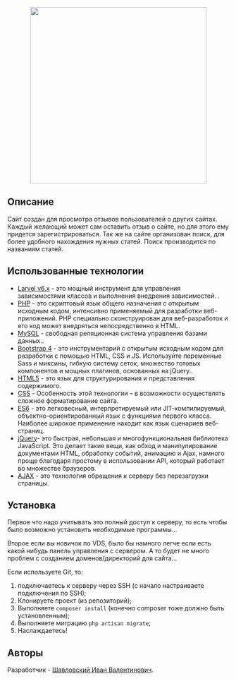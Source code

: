 <p align="center"><img src="https://png2.cleanpng.com/sh/1b343ad78b990e67a8b5d87164dec8f3/L0KzQYm3VME5N5psj5H0aYP2gLBuTfxqd59tfdNtLYLkcrPwlL11NaRtgeR9LYDygH7okwQuPZJpT6cAM0bmRLeBUMYvPGE2SasENUG0RYO7UMYyPGo5UKIBOD7zfri=/kisspng-lionhead-rabbit-t-shirt-pop-art-5ad75536c4f806.4011995115240614948068.png" width="400"></p>


## Описание

Сайт создан для просмотра отзывов пользователей о других сайтах. Каждый желающий может сам оставить отзыв о сайте, но для этого ему придется зарегистрироваться. Так же на сайте организован поиск, для более удобного нахождения нужных статей. Поиск производится по названиям cтатей.

## Использованные технологии 

- [Larvel v6.x](https://laravel.com/docs/container) - это мощный инструмент для управления зависимостями классов и выполнения внедрения зависимостей. .
- [PHP](https://www.php.net/manual/ru/intro-whatis.php) - это скриптовый язык общего назначения с открытым исходным кодом, интенсивно применяемый для разработки веб-приложений. PHP специально сконструирован для веб-разработок и его код может внедряться непосредственно в HTML.
- [MySQL](https://www.mysql.com/) - свободная реляционная система управления базами данных..
- [Bootstrap 4](https://bootstrap-4.ru/) - это инструментарий с открытым исходным кодом для разработки с помощью HTML, CSS и JS. Используйте переменные Sass и миксины, гибкую систему сеток, множество готовых компонентов и мощных плагинов, основанных на jQuery..
- [HTML5](http://htmlbook.ru/html) - это язык для структурирования и представления содержимого.
- [CSS](http://htmlbook.ru/css) - Особенность этой технологии – в возможности осуществлять сложное форматирование сайта.
- [ES6](http://www.ecma-international.org/ecma-262/6.0/) - это легковесный, интерпретируемый или JIT-компилируемый, объектно-ориентированный язык с функциями первого класса. Наиболее широкое применение находит как язык сценариев веб-страниц.
- [jQuery](https://jquery.com/)- это быстрая, небольшая и многофункциональная библиотека JavaScript. Это делает такие вещи, как обход и манипулирование документами HTML, обработку событий, анимацию и Ajax, намного проще благодаря простому в использовании API, который работает во множестве браузеров.
- [AJAX](https://learn.javascript.ru/ajax-intro) - это технология обращения к серверу без перезагрузки страницы.

## Установка

Первое что надо учитывать это полный доступ к серверу, то есть чтобы было возможно установить необходимые программы...

Второе если вы новичок по VDS, было бы намного легче если есть какой нибудь панель управления с сервером. А то будет не много проблем с созданием доменов/директорий для сайта...

Если используете Git, то:
1. подключаетесь к серверу через SSH (с начало настраиваете подключения по SSH);
2. Клонируете проект (из репозиторий);
3. Выполняете `composer install` (конечно composer тоже должно быть установленным);
4. Выполняете миграцию `php artisan migrate`;
5. Наслаждаетесь!

## Авторы

Разработчик - [Шавловский Иван Валентинович](https://vk.com/shavlovsky98).

